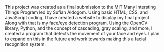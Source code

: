 This project was created as a final submission to the MIT Many Intersting Things Program led by Sufian Aldogom. Using basic HTML, CSS, and JavaScript coding, I have created a website to display my final project. Along with that is my face/eye detection program. Using the OpenCV library, Python, and the concept of cascading, gray scaling, and more, I created a program that detects the movement of your face and eyes. I plan to expand on this in the future and work towards making this a facial recognition system. 
